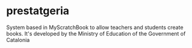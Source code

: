 prestatgeria
============

System based in MyScratchBook to allow teachers and students create books. It's developed by the Ministry of Education of the Government of Catalonia